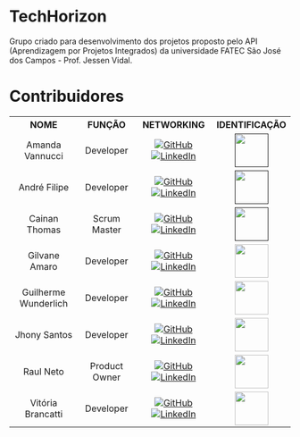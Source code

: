 # TechHorizon
Grupo criado para desenvolvimento dos projetos proposto pelo API (Aprendizagem por Projetos Integrados) da universidade FATEC São José dos Campos - Prof. Jessen Vidal.


# Contribuidores

 <div align="center">
    <table >
      <tr>
        <th>NOME</th>
        <th>FUNÇÃO</th>
        <th>NETWORKING</th>
        <th>IDENTIFICAÇÃO</th>
      </tr>
      <tr>
        <td align="center">Amanda Vannucci</td>
        <td align="center">Developer</td>      
        <td align="center">
          <a href="https://github.com/Amandavannuccic"><img src="https://img.shields.io/badge/GitHub-100000?style=for-the-badge&logo=github&logoColor=white" alt="GitHub"></a>
          <a href="https://www.linkedin.com/in/amanda-vannucci/"><img src="https://img.shields.io/badge/linkedin-%230077B5.svg?&style=for-the-badge&logo=linkedin&logoColor=white" alt="LinkedIn"></a>
        </td>
        <td align="center">
          <a href="" ><img src="https://avatars.githubusercontent.com/u/127263243?v=4" width="60"></a>
        </td>
      <tr>
      <tr>
        <td align="center">André Filipe</td>
        <td align="center">Developer</td>      
        <td align="center">
          <a href="https://github.com/AndreMeneses0103"><img src="https://img.shields.io/badge/GitHub-100000?style=for-the-badge&logo=github&logoColor=white" alt="GitHub"></a>
          <a href="https://www.linkedin.com/in/andre-meneses-dev/"><img src="https://img.shields.io/badge/linkedin-%230077B5.svg?&style=for-the-badge&logo=linkedin&logoColor=white" alt="LinkedIn"></a>
        </td>
        <td align="center">
          <a href="" ><img src="https://github.com/TechHorizonBR/API_3SEM/assets/89109574/ca09a732-b248-41dc-ab7c-145822ffd74b" 
width="60"></a>
        </td>
      <tr>
              <tr>
        <td align="center">Cainan Thomas</td>
        <td align="center">Scrum Master</td>      
        <td align="center">
          <a href="https://github.com/Kainanthyz"><img src="https://img.shields.io/badge/GitHub-100000?style=for-the-badge&logo=github&logoColor=white" alt="GitHub"></a>
          <a href=""><img src="https://img.shields.io/badge/linkedin-%230077B5.svg?&style=for-the-badge&logo=linkedin&logoColor=white" alt="LinkedIn"></a>
        </td>
        <td align="center">
          <a href="" ><img src="https://avatars.githubusercontent.com/u/91689791?v=4" width="60"></a>
        </td>
      <tr>
      <tr>
        <td align="center">Gilvane Amaro</td>
        <td align="center">Developer</td>      
        <td align="center">
          <a href="https://github.com/gilvaneamaro"><img src="https://img.shields.io/badge/GitHub-100000?style=for-the-badge&logo=github&logoColor=white5" alt="GitHub"></a>
          <a href="https://www.linkedin.com/in/gilvane-amaro/"><img src="https://img.shields.io/badge/linkedin-%230077B5.svg?&style=for-the-badge&logo=linkedin&logoColor=white" alt="LinkedIn"></a>
        </td>
        <td align="center">
          <img src="https://avatars.githubusercontent.com/u/121205315?v=4" width="60">
        </td>
      <tr>
      <tr>
        <td align="center">Guilherme Wunderlich</td>
        <td align="center">Developer</td>      
        <td align="center">
          <a href="https://github.com/wunderlich-15"><img src="https://img.shields.io/badge/GitHub-100000?style=for-the-badge&logo=github&logoColor=white5" alt="GitHub"></a>
          <a href=""><img src="https://img.shields.io/badge/linkedin-%230077B5.svg?&style=for-the-badge&logo=linkedin&logoColor=white" alt="LinkedIn"></a>
        </td>
        <td align="center">
          <img src="https://avatars.githubusercontent.com/u/74203181?v=4" width="60">
        </td>
      <tr>
       <tr>
        <td align="center">Jhony Santos</td>
        <td align="center">Developer</td>      
        <td align="center">
          <a href="https://github.com/santosjhony12"><img src="https://img.shields.io/badge/GitHub-100000?style=for-the-badge&logo=github&logoColor=white" alt="GitHub"></a>
          <a href="https://www.linkedin.com/in/jhony-santos-de-souza-920229238"><img src="https://img.shields.io/badge/linkedin-%230077B5.svg?&style=for-the-badge&logo=linkedin&logoColor=white" alt="LinkedIn"></a>
        </td>
        <td align="center">
          <img src="https://avatars.githubusercontent.com/u/123211025?v=4" width="60">
        </td>
      <tr>
      <tr>
        <td align="center">Raul Neto</td>
        <td align="center">Product Owner</td>      
        <td align="center">
          <a href="https://github.com/raulnt"><img src="https://img.shields.io/badge/GitHub-100000?style=for-the-badge&logo=github&logoColor=white" alt="GitHub"></a>
          <a href="https://www.linkedin.com/in/raul-neto-b51b24157/"><img src="https://img.shields.io/badge/linkedin-%230077B5.svg?&style=for-the-badge&logo=linkedin&logoColor=white" alt="LinkedIn"></a>
        </td>
        <td align="center">
          <img src="https://avatars.githubusercontent.com/u/127263427?v=4" width="60">
        </td>
      <tr>
      <tr>
        <td align="center">Vitória Brancatti</td>
        <td align="center">Developer</td>      
        <td align="center">
          <a href="https://github.com/vitoriabrancatti"><img src="https://img.shields.io/badge/GitHub-100000?style=for-the-badge&logo=github&logoColor=white" alt="GitHub"></a>
          <a href="https://www.linkedin.com/in/vitoriabrancatti/"><img src="https://img.shields.io/badge/linkedin-%230077B5.svg?&style=for-the-badge&logo=linkedin&logoColor=white" alt="LinkedIn"></a>
        </td>
        <td align="center">
          <img src="https://avatars.githubusercontent.com/u/102263593?v=4" width="60">
        </td>
      <tr>
    </table>
  </div>
